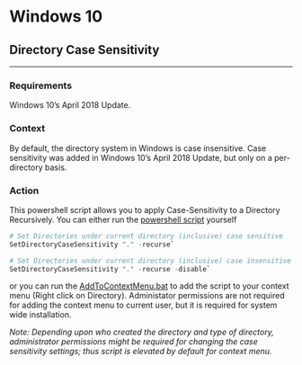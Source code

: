 # Windows 10
## Directory Case Sensitivity
---

### **Requirements** <br>
Windows 10’s April 2018 Update.

### **Context** <br>
By default, the directory system in Windows is case insensitive. Case sensitivity was added in Windows 10’s April 2018 Update, but only on a per-directory basis.

### **Action** <be>
This powershell script allows you to apply Case-Sensitivity to a Directory Recursively.
You can either run the [powershell script](Windows/Directory%20Case%20Sensitivity/SetDirCaseSensitivity.ps1) yourself
```powershell
# Set Directories under current directory (inclusive) case sensitive
SetDirectoryCaseSensitivity "." -recurse`

# Set Directories under current directory (inclusive) case insensitive
SetDirectoryCaseSensitivity "." -recurse -disable`
```
or you can run the [AddToContextMenu.bat](Windows/Directory%20Case%20Sensitivity/AddToContextMenu_CurrentUser.bat) to add the script to your context menu (Right click on Directory).
Administator permissions are not required for adding the context menu to current user, but it is required for system wide installation.

*Note: Depending upon who created the directory and type of directory, administrator permissions might be required for changing the case sensitivity settings; thus script is elevated by default for context menu.*